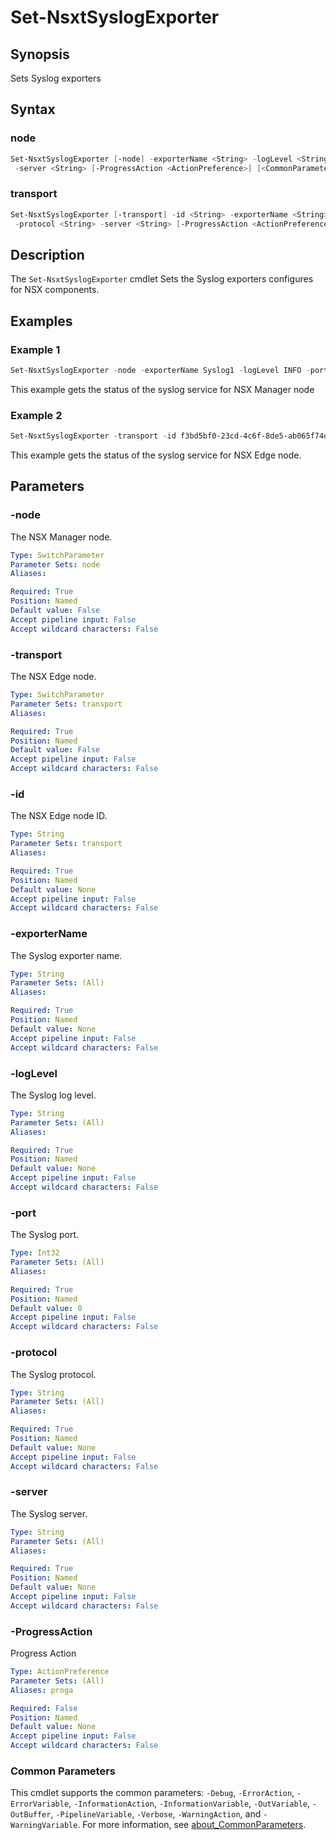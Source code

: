 # Set-NsxtSyslogExporter

## Synopsis

Sets Syslog exporters

## Syntax

### node

```powershell
Set-NsxtSyslogExporter [-node] -exporterName <String> -logLevel <String> -port <Int32> -protocol <String>
 -server <String> [-ProgressAction <ActionPreference>] [<CommonParameters>]
```

### transport

```powershell
Set-NsxtSyslogExporter [-transport] -id <String> -exporterName <String> -logLevel <String> -port <Int32>
 -protocol <String> -server <String> [-ProgressAction <ActionPreference>] [<CommonParameters>]
```

## Description

The `Set-NsxtSyslogExporter` cmdlet Sets the Syslog exporters configures for NSX components.

## Examples

### Example 1

```powershell
Set-NsxtSyslogExporter -node -exporterName Syslog1 -logLevel INFO -port 514 -protocol TCP -server sfo-vrli01.sfo.rainpole.io
```

This example gets the status of the syslog service for NSX Manager node

### Example 2

```powershell
Set-NsxtSyslogExporter -transport -id f3bd5bf0-23cd-4c6f-8de5-ab065f74d7fe -exporterName Syslog1 -logLevel INFO -port 514 -protocol TCP -server sfo-vrli01.sfo.rainpole.io
```

This example gets the status of the syslog service for NSX Edge node.

## Parameters

### -node

The NSX Manager node.

```yaml
Type: SwitchParameter
Parameter Sets: node
Aliases:

Required: True
Position: Named
Default value: False
Accept pipeline input: False
Accept wildcard characters: False
```

### -transport

The NSX Edge node.

```yaml
Type: SwitchParameter
Parameter Sets: transport
Aliases:

Required: True
Position: Named
Default value: False
Accept pipeline input: False
Accept wildcard characters: False
```

### -id

The NSX Edge node ID.

```yaml
Type: String
Parameter Sets: transport
Aliases:

Required: True
Position: Named
Default value: None
Accept pipeline input: False
Accept wildcard characters: False
```

### -exporterName

The Syslog exporter name.

```yaml
Type: String
Parameter Sets: (All)
Aliases:

Required: True
Position: Named
Default value: None
Accept pipeline input: False
Accept wildcard characters: False
```

### -logLevel

The Syslog log level.

```yaml
Type: String
Parameter Sets: (All)
Aliases:

Required: True
Position: Named
Default value: None
Accept pipeline input: False
Accept wildcard characters: False
```

### -port

The Syslog port.

```yaml
Type: Int32
Parameter Sets: (All)
Aliases:

Required: True
Position: Named
Default value: 0
Accept pipeline input: False
Accept wildcard characters: False
```

### -protocol

The Syslog protocol.

```yaml
Type: String
Parameter Sets: (All)
Aliases:

Required: True
Position: Named
Default value: None
Accept pipeline input: False
Accept wildcard characters: False
```

### -server

The Syslog server.

```yaml
Type: String
Parameter Sets: (All)
Aliases:

Required: True
Position: Named
Default value: None
Accept pipeline input: False
Accept wildcard characters: False
```

### -ProgressAction

Progress Action

```yaml
Type: ActionPreference
Parameter Sets: (All)
Aliases: proga

Required: False
Position: Named
Default value: None
Accept pipeline input: False
Accept wildcard characters: False
```

### Common Parameters

This cmdlet supports the common parameters: `-Debug`, `-ErrorAction`, `-ErrorVariable`, `-InformationAction`, `-InformationVariable`, `-OutVariable`, `-OutBuffer`, `-PipelineVariable`, `-Verbose`, `-WarningAction`, and `-WarningVariable`. For more information, see [about_CommonParameters](http://go.microsoft.com/fwlink/?LinkID=113216).
